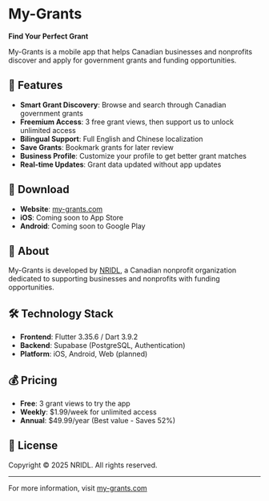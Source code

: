 # My-Grants

**Find Your Perfect Grant**

My-Grants is a mobile app that helps Canadian businesses and nonprofits discover and apply for government grants and funding opportunities.

## 🚀 Features

- **Smart Grant Discovery**: Browse and search through Canadian government grants
- **Freemium Access**: 3 free grant views, then support us to unlock unlimited access
- **Bilingual Support**: Full English and Chinese localization
- **Save Grants**: Bookmark grants for later review
- **Business Profile**: Customize your profile to get better grant matches
- **Real-time Updates**: Grant data updated without app updates

## 📱 Download

- **Website**: [my-grants.com](https://my-grants.com)
- **iOS**: Coming soon to App Store
- **Android**: Coming soon to Google Play

## 🏢 About

My-Grants is developed by [NRIDL](https://nridl.org), a Canadian nonprofit organization dedicated to supporting businesses and nonprofits with funding opportunities.

## 🛠️ Technology Stack

- **Frontend**: Flutter 3.35.6 / Dart 3.9.2
- **Backend**: Supabase (PostgreSQL, Authentication)
- **Platform**: iOS, Android, Web (planned)

## 💰 Pricing

- **Free**: 3 grant views to try the app
- **Weekly**: $1.99/week for unlimited access
- **Annual**: $49.99/year (Best value - Saves 52%)

## 📄 License

Copyright © 2025 NRIDL. All rights reserved.

---

For more information, visit [my-grants.com](https://my-grants.com)
